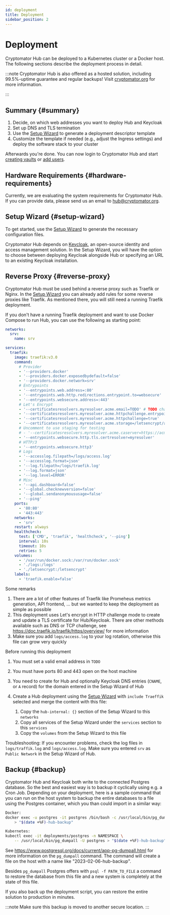 ```yaml
---
id: deployment
title: Deployment
sidebar_position: 2
---
```


# Deployment

Cryptomator Hub can be deployed to a Kubernetes cluster or a Docker host. The following sections describe the deployment process in detail.

:::note
Cryptomator Hub is also offered as a hosted solution, including 99.5%-uptime guarantee and regular backups! Visit [cryptomator.org](https://cryptomator.org/for-teams/) for more information.

:::

## Summary {#summary}

1. Decide, on which web addresses you want to deploy Hub and Keycloak
1. Set up DNS and TLS termination
1. Use the [Setup Wizard](https://cryptomator.org/hub/self-hosted/) to generate a deployment descriptor template
1. Customize the template if needed (e.g., adjust the Ingress settings) and deploy the software stack to your cluster

Afterwards you're done.
You can now login to Cryptomator Hub and start [creating vaults](vault-management.md) or [add users](user-group-management.md).

## Hardware Requirements {#hardware-requirements}

Currently, we are evaluating the system requirements for Cryptomator Hub. If you can provide data, please send us an email to hub@cryptomator.org.

## Setup Wizard {#setup-wizard}

To get started, use the [Setup Wizard](https://cryptomator.org/hub/self-hosted/) to generate the necessary configuration files.

Cryptomator Hub depends on [Keycloak](https://www.keycloak.org/), an open-source identity and access management solution.
In the Setup Wizard, you will have the option to choose between deploying Keycloak alongside Hub or specifying an URL to an existing Keycloak installation.

## Reverse Proxy {#reverse-proxy}

Cryptomator Hub must be used behind a reverse proxy such as Traefik or Nginx. In the [Setup Wizard](https://cryptomator.org/hub/self-hosted/) you can already add rules for some reverse proxies like Traefik. As mentioned there, you will still need a running Traefik deployment.

If you don't have a running Traefik deployment and want to use Docker Compose to run Hub, you can use the following as starting point:

```yaml
networks:
  srv:
    name: srv

services:
  traefik:
    image: traefik:v3.0
    command:
      # Provider
      - '--providers.docker'
      - '--providers.docker.exposedbydefault=false'
      - '--providers.docker.network=srv'
      # Entrypoints
      - '--entrypoints.web.address=:80'
      - '--entrypoints.web.http.redirections.entrypoint.to=websecure'
      - '--entrypoints.websecure.address=:443'
      # Let's Encrypt
      - '--certificatesresolvers.myresolver.acme.email=TODO' # TODO change
      - '--certificatesresolvers.myresolver.acme.httpchallenge.entrypoint=web'
      - '--certificatesresolvers.myresolver.acme.httpchallenge=true'
      - '--certificatesresolvers.myresolver.acme.storage=/letsencrypt/acme.json'
      # Uncomment to use staging for testing
      # - '--certificatesresolvers.myresolver.acme.caserver=https://acme-staging-v02.api.letsencrypt.org/directory'
      - '--entrypoints.websecure.http.tls.certresolver=myresolver'
      # HTTP/3
      - '--entrypoints.websecure.http3'
      # Logs
      - '--accesslog.filepath=/logs/access.log'
      - '--accesslog.format=json'
      - '--log.filepath=/logs/traefik.log'
      - '--log.format=json'
      - '--log.level=ERROR'
      # Misc
      - '--api.dashboard=false'
      - '--global.checknewversion=false'
      - '--global.sendanonymoususage=false'
      - '--ping'
    ports:
      - '80:80'
      - '443:443'
    networks:
      - 'srv'
    restart: always
    healthcheck:
      test: ['CMD', 'traefik', 'healthcheck', '--ping']
      interval: 10s
      timeout: 10s
      retries: 5
    volumes:
      - '/var/run/docker.sock:/var/run/docker.sock'
      - './logs:/logs'
      - './letsencrypt:/letsencrypt'
    labels:
      - 'traefik.enable=false'
```

Some remarks

1. There are a lot of other features of Traefik like Promeheus metrics generation, API frontend, … but we wanted to keep the deployment as simple as possible
1. This deployment uses Let's encrypt in HTTP challenge mode to create and update a TLS certificate for Hub/Keycloak. There are other methods available such as DNS or TCP challenge, see https://doc.traefik.io/traefik/https/overview/ for more information
1. Make sure you add `logs/access.log` to your log rotation, otherwise this file can grow very quickly

Before running this deployment

1. You must set a valid email address in `TODO`
1. You must have ports 80 and 443 open on the host machine
1. You need to create for Hub and optionally Keycloak DNS entries (`CNAME`, or `A` record) for the domain entered in the Setup Wizard of Hub
1. Create a Hub deployment using the [Setup Wizard](https://cryptomator.org/hub/self-hosted/) with `include Traeffik` selected and merge the content with this file:

   1. Copy the `hub-internal: {}` section of the Setup Wizard to this `networks`
   1. Copy all services of the Setup Wizard under the `services` section to this `services`
   1. Copy the `volumes` from the Setup Wizard to this file

Troubleshooting: If you encounter problems, check the log files in `logs/traffik.log` and `logs/access.log`. Make sure you entered `srv` as `Public Network` in the Setup Wizard of Hub.

## Backup {#backup}

Cryptomator Hub and Keycloak both write to the connected Postgres database. So the best and easiest way is to backup it cyclically using e.g. a Cron Job. Depending on your deployment, here is a sample command that you can run on the host system to backup the entire databases to a file using the Postgres container, which you than could import in a similar way:

```bash
Docker:
docker exec -u postgres -it postgres /bin/bash -c /usr/local/bin/pg_dumpall \ 
    > "$(date +%F)-hub-backup"

Kubernetes:
kubectl exec -it deployments/postgres -n NAMESPACE \
    -- /usr/local/bin/pg_dumpall -U postgres > "$(date +%F)-hub-backup"
```

See https://www.postgresql.org/docs/current/app-pg-dumpall.html for more information on the `pg_dumpall` command.
The command will create a file on the host with a name like "2023-02-06-hub-backup".

Besides `pg_dumpall` Postgres offers with `psql -f PATH_TO_FILE` a command to restore the database from this file and a new system is completely at the state of this file.

If you also back up the deployment script, you can restore the entire solution to production in minutes.

:::note
Make sure this backup is moved to another secure location.
:::
